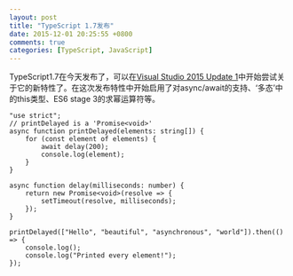 ```yaml
---
layout: post
title: "TypeScript 1.7发布"
date: 2015-12-01 20:25:55 +0800
comments: true
categories: [TypeScript, JavaScript]
---
```


TypeScript1.7在今天发布了，可以在[Visual Studio 2015 Update 1](http://blogs.msdn.com/b/visualstudio/archive/2015/11/30/visual-studio-update-1-rtm.aspx)中开始尝试关于它的新特性了。在这次发布特性中开始启用了对async/await的支持、‘多态’中的this类型、ES6 stage 3的求幂运算符等。

	"use strict";
	// printDelayed is a 'Promise<void>'
	async function printDelayed(elements: string[]) {
	    for (const element of elements) {
	        await delay(200);
	        console.log(element);
	    }
	}
	 
	async function delay(milliseconds: number) {
	    return new Promise<void>(resolve => {
	        setTimeout(resolve, milliseconds);
	    });
	}
	 
	printDelayed(["Hello", "beautiful", "asynchronous", "world"]).then(() => {
	    console.log();
	    console.log("Printed every element!");
	});

